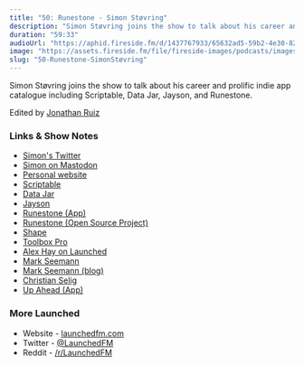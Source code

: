 ```yaml
---
title: "50: Runestone - Simon Støvring"
description: "Simon Støvring joins the show to talk about his career and prolific indie app catalogue including Scriptable, Data Jar, Jayson, and Runestone."
duration: "59:33"
audioUrl: "https://aphid.fireside.fm/d/1437767933/65632ad5-59b2-4e30-82d1-13845dce07dd/5f877d95-cb7a-4613-a34c-17acca397cac.mp3"
image: "https://assets.fireside.fm/file/fireside-images/podcasts/images/6/65632ad5-59b2-4e30-82d1-13845dce07dd/episodes/5/5f877d95-cb7a-4613-a34c-17acca397cac/cover.jpg"
slug: "50-Runestone-SimonStøvring"
---
```


<p>Simon Støvring joins the show to talk about his career and prolific indie app catalogue including Scriptable, Data Jar, Jayson, and Runestone.</p>

<p>Edited by <a href="https://twitter.com/refactoredd" rel="nofollow">Jonathan Ruiz</a></p>

<h3>Links &amp; Show Notes</h3>

<ul>
<li><a href="https://twitter.com/simonbs" rel="nofollow">Simon&#39;s Twitter</a></li>
<li><a href="https://mastodon.social/@simonbs" rel="nofollow">Simon on Mastodon</a></li>
<li><a href="https://simonbs.dev/" rel="nofollow">Personal website</a></li>
<li><a href="https://scriptable.app/" rel="nofollow">Scriptable</a></li>
<li><a href="https://datajar.app/" rel="nofollow">Data Jar</a></li>
<li><a href="https://jayson.app/" rel="nofollow">Jayson</a></li>
<li><a href="https://runestone.app/" rel="nofollow">Runestone (App)</a></li>
<li><a href="https://github.com/simonbs/runestone" rel="nofollow">Runestone (Open Source Project)</a></li>
<li><a href="https://shape.dk/" rel="nofollow">Shape</a></li>
<li><a href="https://toolboxpro.app/" rel="nofollow">Toolbox Pro</a></li>
<li><a href="https://launchedfm.com/episodes/10-ToolboxPro-AlexHay" rel="nofollow">Alex Hay on Launched</a></li>
<li><a href="https://twitter.com/ploeh" rel="nofollow">Mark Seemann</a></li>
<li><a href="https://blog.ploeh.dk/" rel="nofollow">Mark Seemann (blog)</a></li>
<li><a href="https://twitter.com/ChristianSelig" rel="nofollow">Christian Selig</a></li>
<li><a href="https://upaheadapp.com/" rel="nofollow">Up Ahead (App)</a></li>
</ul>

<h3>More Launched</h3>

<ul>
<li>Website - <a href="https://launchedfm.com" rel="nofollow">launchedfm.com</a></li>
<li>Twitter - <a href="https://twitter.com/launchedfm" rel="nofollow">@LaunchedFM</a></li>
<li>Reddit - <a href="https://www.reddit.com/r/LaunchedFM/" rel="nofollow">/r/LaunchedFM</a></li>
</ul>
